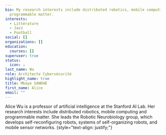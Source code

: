 ```yaml
---
bio: My research interests include distributed robotics, mobile computing and
  programmable matter.
interests:
  - Littérature
  - Jazz
  - Football
social: []
organizations: []
education:
  courses: []
superuser: true
status:
  icon: ☕️
last_name: Wu
role: Architecte Cybersécurité
highlight_name: true
title: Mbaye SANKHE
first_name: Alice
email: ""
---
```


Alice Wu is a professor of artificial intelligence at the Stanford AI Lab. Her research interests include distributed robotics, mobile computing and programmable matter. She leads the Robotic Neurobiology group, which develops self-reconfiguring robots, systems of self-organizing robots, and mobile sensor networks.
{style="text-align: justify;"}
